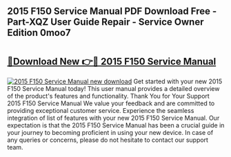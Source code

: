## 2015 F150 Service Manual PDF Download Free - Part-XQZ User Guide Repair - Service Owner Edition 0moo7

# <h2><a href="http://bc4130.oget.top/?id=2015+F150+Service+Manual">🔗Download New 👉🔴 2015 F150 Service Manual</a></h2>

[![2015 F150 Service Manual new download](https://i.imgur.com/5g1atiW.png)](http://bc4130.oget.top/?id=2015+F150+Service+Manual)
Get started with your new 2015 F150 Service Manual today! This user manual provides a detailed overview of the product's features and functionality. Thank You for Your Support 2015 F150 Service Manual We value your feedback and are committed to providing exceptional customer service. Experience the seamless integration of list of features with your new 2015 F150 Service Manual. Our expectation is that the 2015 F150 Service Manual has been a crucial guide in your journey to becoming proficient in using your new device. In case of any queries or concerns, please do not hesitate to contact our support team.
